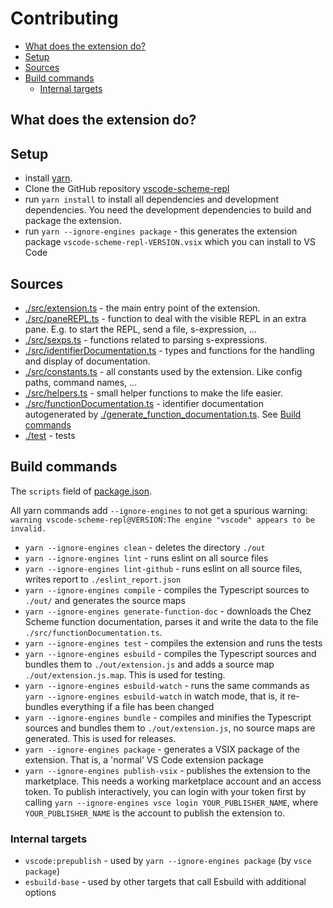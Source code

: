 # Contributing

- [What does the extension do?](#what-does-the-extension-do)
- [Setup](#setup)
- [Sources](#sources)
- [Build commands](#build-commands)
  - [Internal targets](#internal-targets)

## What does the extension do?

## Setup

- install [yarn](https://yarnpkg.com/getting-started/install).
- Clone the GitHub repository [vscode-scheme-repl](https://github.com/Release-Candidate/vscode-scheme-repl)
- run `yarn install` to install all dependencies and development dependencies. You need the development dependencies to build and package the extension.
- run `yarn --ignore-engines package` - this generates the extension package `vscode-scheme-repl-VERSION.vsix` which you can install to VS Code

## Sources

- [./src/extension.ts](./src/extension.ts) - the main entry point of the extension.
- [./src/paneREPL.ts](./src/paneREPL.ts) - function to deal with the visible REPL in an extra pane. E.g. to start the REPL, send a file, s-expression, ...
- [./src/sexps.ts](./src/sexps.ts) - functions related to parsing s-expressions.
- [./src/identifierDocumentation.ts](./src/identifierDocumentation.ts) - types and functions for the handling and display of documentation.
- [./src/constants.ts](./src/constants.ts) - all constants used by the extension. Like config paths, command names, ...
- [./src/helpers.ts](./src/helpers.ts) - small helper functions to make the life easier.
- [./src/functionDocumentation.ts](./src/functionDocumentation.ts) - identifier documentation autogenerated by [./generate_function_documentation.ts](./generate_function_documentation.ts). See [Build commands](#build-commands)
- [./test](./test) - tests

## Build commands

The `scripts` field of [package.json](package.json).

All yarn commands add `--ignore-engines` to not get a spurious warning:
`warning vscode-scheme-repl@VERSION:The engine "vscode" appears to be invalid.`

- `yarn --ignore-engines clean` - deletes the directory `./out`
- `yarn --ignore-engines lint` - runs eslint on all source files
- `yarn --ignore-engines lint-github` - runs eslint on all source files, writes report to `./eslint_report.json`
- `yarn --ignore-engines compile` - compiles the Typescript sources to `./out/` and generates the source maps
- `yarn --ignore-engines generate-function-doc` - downloads the Chez Scheme function documentation, parses it and write the data to the file `./src/functionDocumentation.ts`.
- `yarn --ignore-engines test` - compiles the extension and runs the tests
- `yarn --ignore-engines esbuild` - compiles the Typescript sources and bundles them to `./out/extension.js` and adds a source map `./out/extension.js.map`. This is used for testing.
- `yarn --ignore-engines esbuild-watch` - runs the same commands as `yarn --ignore-engines esbuild-watch` in watch mode, that is, it re-bundles everything if a file has been changed
- `yarn --ignore-engines bundle` - compiles and minifies the Typescript sources and bundles them to `./out/extension.js`, no source maps are generated. This is used for releases.
- `yarn --ignore-engines package` - generates a VSIX package of the extension. That is, a 'normal' VS Code extension package
- `yarn --ignore-engines publish-vsix` - publishes the extension to the marketplace. This needs a working marketplace account and an access token. To publish interactively, you can login with your token first by calling `yarn --ignore-engines vsce login YOUR_PUBLISHER_NAME`, where `YOUR_PUBLISHER_NAME` is the account to publish the extension to.

### Internal targets

- `vscode:prepublish` - used by `yarn --ignore-engines package` (by `vsce package`)
- `esbuild-base` - used by other targets that call Esbuild with additional options
